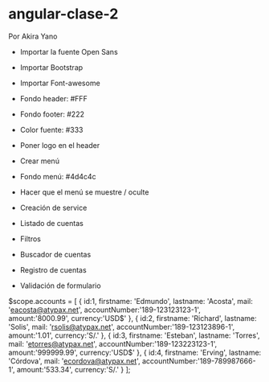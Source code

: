# angular-clase-2
Por Akira Yano

- Importar la fuente Open Sans
- Importar Bootstrap
- Importar Font-awesome

- Fondo header: #FFF
- Fondo footer: #222
- Color fuente: #333

- Poner logo en el header
- Crear menú
- Fondo menú: #4d4c4c
- Hacer que el menú se muestre / oculte

- Creación de service
- Listado de cuentas
- Filtros
- Buscador de cuentas

- Registro de cuentas
- Validación de formulario


$scope.accounts = [
		{ id:1, firstname: 'Edmundo', lastname: 'Acosta', mail: 'eacosta@atypax.net', accountNumber:'189-123123123-1', amount:'8000.99', currency:'USD$' },
		{ id:2, firstname: 'Richard', lastname: 'Solis', mail: 'rsolis@atypax.net', accountNumber:'189-123123896-1', amount:'1.01', currency:'S/.' },
		{ id:3, firstname: 'Esteban', lastname: 'Torres', mail: 'etorres@atypax.net', accountNumber:'189-123223123-1', amount:'999999.99', currency:'USD$' },
		{ id:4, firstname: 'Erving', lastname: 'Córdova', mail: 'ecordova@atypax.net', accountNumber:'189-789987666-1', amount:'533.34', currency:'S/.' }
	];